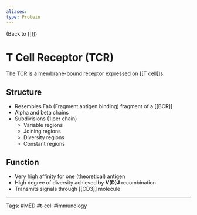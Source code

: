 ```yaml
---
aliases: 
type: Protein
---
```


(Back to [[]])

# T Cell Receptor (TCR)

The TCR is a membrane-bound receptor expressed on [[T cell]]s.
## Structure
- Resembles Fab (Fragment antigen binding) fragment of a [[BCR]]
- Alpha and beta chains
- Subdivisions (1 per chain)
	- Variable regions
	- Joining regions
	- Diversity regions
	- Constant regions
## Function
- Very high affinity for one (theoretical) antigen
- High degree of diversity achieved by **V(D)J** recombination
- Transmits signals through [[CD3]] molecule

---
Tags: #MED #t-cell #immunology 